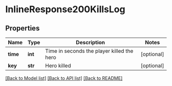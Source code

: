 # InlineResponse200KillsLog

## Properties
Name | Type | Description | Notes
------------ | ------------- | ------------- | -------------
**time** | **int** | Time in seconds the player killed the hero | [optional] 
**key** | **str** | Hero killed | [optional] 

[[Back to Model list]](../README.md#documentation-for-models) [[Back to API list]](../README.md#documentation-for-api-endpoints) [[Back to README]](../README.md)


